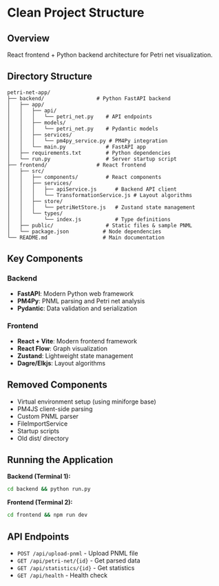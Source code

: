 # Clean Project Structure

## Overview

React frontend + Python backend architecture for Petri net visualization.

## Directory Structure

```
petri-net-app/
├── backend/                 # Python FastAPI backend
│   ├── app/
│   │   ├── api/
│   │   │   └── petri_net.py    # API endpoints
│   │   ├── models/
│   │   │   └── petri_net.py    # Pydantic models
│   │   ├── services/
│   │   │   └── pm4py_service.py # PM4Py integration
│   │   └── main.py             # FastAPI app
│   ├── requirements.txt        # Python dependencies
│   └── run.py                  # Server startup script
├── frontend/                # React frontend
│   ├── src/
│   │   ├── components/         # React components
│   │   ├── services/
│   │   │   ├── apiService.js      # Backend API client
│   │   │   └── TransformationService.js # Layout algorithms
│   │   ├── store/
│   │   │   └── petriNetStore.js   # Zustand state management
│   │   └── types/
│   │       └── index.js           # Type definitions
│   ├── public/                 # Static files & sample PNML
│   └── package.json           # Node dependencies
└── README.md                  # Main documentation
```

## Key Components

### Backend

- **FastAPI**: Modern Python web framework
- **PM4Py**: PNML parsing and Petri net analysis
- **Pydantic**: Data validation and serialization

### Frontend

- **React + Vite**: Modern frontend framework
- **React Flow**: Graph visualization
- **Zustand**: Lightweight state management
- **Dagre/Elkjs**: Layout algorithms

## Removed Components

- Virtual environment setup (using miniforge base)
- PM4JS client-side parsing
- Custom PNML parser
- FileImportService
- Startup scripts
- Old dist/ directory

## Running the Application

**Backend (Terminal 1):**

```bash
cd backend && python run.py
```

**Frontend (Terminal 2):**

```bash
cd frontend && npm run dev
```

## API Endpoints

- `POST /api/upload-pnml` - Upload PNML file
- `GET /api/petri-net/{id}` - Get parsed data
- `GET /api/statistics/{id}` - Get statistics
- `GET /api/health` - Health check
